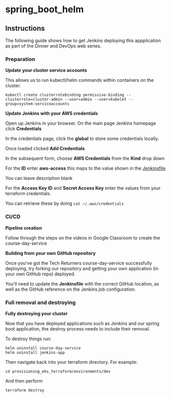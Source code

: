 # spring_boot_helm

## Instructions

The following guide shows how to get Jenkins deploying this appplication as part of the Dinner and DevOps web series.

### Preparation

**Update your cluster service accounts**

This allows us to run kubectl/helm commands within containers on the cluster.

```
kubectl create clusterrolebinding permissive-binding --clusterrole=cluster-admin --user=admin --user=kubelet --group=system:serviceaccounts
```

**Update Jenkins with your AWS credentials**

Open up Jenkins in your browser. On the main page Jenkins homepage click **Credentials**

In the credentials page, click the **global** to store some credentials locally.

Once loaded clicked **Add Credentials**

In the subsequent form, choose **AWS Credentials** from the **Kind** drop down

For the **ID** enter **aws-access** this maps to the value shown in the [Jenkinsfile](./Jenkinsfile)

You can leave description blank

For the **Access Key ID** and **Secret Access Key** enter the values from your terraform credentials.

You can retrieve these by doing `cat ~/.aws/credentials`

### CI/CD

**Pipeline creation**

Follow through the steps on the videos in Google Classroom to create the course-day-service

**Building from your own GitHub repository**

Once you've got the Tech Returners course-day-service successfully deploying, try forking our repository and getting your own application (in your own GitHub repo) deployed.

You'll need to update the __Jenkinsfile__ with the correct GitHub location, as well as the GitHub reference on the Jenkins job configuration.

### Full removal and destroying

**Fully destroying your cluster**

Now that you have deployed applications such as Jenkins and our spring boot application, the destroy process needs to include their removal.

To destroy things run:

```
helm uninstall course-day-service
helm uninstall jenkins-app
```

Then navigate back into your terraform directory. For example:

```
cd provisioning_eks_terraform/environments/dev 
```

And then perform

```
terraform destroy
```